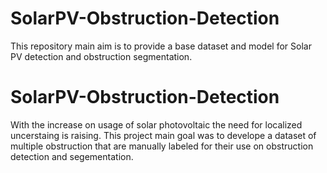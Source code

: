 # SolarPV-Obstruction-Detection
This repository main aim is to provide a base dataset and model for Solar PV detection and obstruction segmentation.
# SolarPV-Obstruction-Detection
With the increase on usage of solar photovoltaic the need for localized uncerstaing is raising. This project main goal was to develope a dataset of multiple obstruction that are manually labeled for their use on obstruction detection and segementation.
